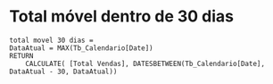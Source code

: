 # Total móvel dentro de 30 dias 

```
total movel 30 dias = 
DataAtual = MAX(Tb_Calendario[Date])
RETURN 
    CALCULATE( [Total Vendas], DATESBETWEEN(Tb_Calendario[Date], DataAtual - 30, DataAtual))
```